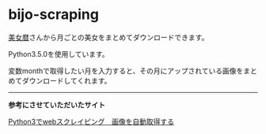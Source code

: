 # bijo-scraping

[美女暦](http://www.bijogoyomi.com/)さんから月ごとの美女をまとめてダウンロードできます。

Python3.5.0を使用しています。

変数monthで取得したい月を入力すると、その月にアップされている画像をまとめてダウンロードしてくれます。

---
**参考にさせていただいたサイト**

[Python3でwebスクレイピング　画像を自動取得する](http://tabilike.hatenablog.com/entry/2016/08/14/163642)

